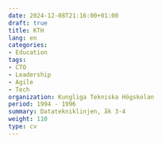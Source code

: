 ```yaml
---
date: 2024-12-08T21:16:00+01:00
draft: true
title: KTH
lang: en
categories:
- Education
tags:
- CTO
- Leadership
- Agile
- Tech
organization: Kungliga Tekniska Högskolan
period: 1994 - 1996
summary: Datatekniklinjen, åk 3-4
weight: 110
type: cv
---
```

